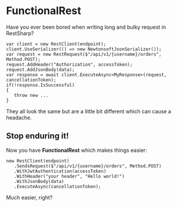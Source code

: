 # FunctionalRest
Have you ever been bored when writing long and bulky request in RestSharp?
```
var client = new RestClient(endpoint);
client.UseSerializer(() => new NewtonsoftJsonSerializer());
var request = new RestRequest($"/api/v1/{username}/orders", Method.POST);
request.AddHeader("Authorization", accessToken);
request.AddJsonBody(data);
var response = await client.ExecuteAsync<MyResponse>(request, cancellationToken);
if(!response.IsSuccessful)
{
   throw new ...
}
```
They all look the same but are a little bit different which can cause a headache.

## Stop enduring it!
Now you have **FunctionalRest** which makes things easier:
```
new RestClient(endpoint)
   .SendsRequest($"/api/v1/{username}/orders", Method.POST)
   .WithJwtAuthentication(accessToken)
   .WithHeader("your header", "Hello world!")
   .WithJsonBody(data)
   .ExecuteAsync(cancellationToken);
```
Much easier, right?